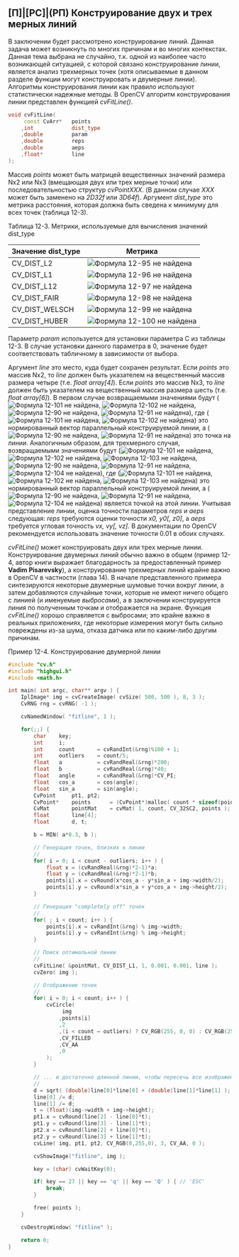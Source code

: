 ## [П]|[РС]|(РП) Конструирование двух и трех мерных линий

В заключении будет рассмотрено конструирование линий. Данная задача может возникнуть по многих причинам и во многих контекстах. Данная тема выбрана не случайно, т.к. одной из наиболее часто возникающей ситуацией, с которой связано конструирование линии, является анализ трехмерных точек (хотя описываемые в данном разделе функции могут конструировать и двумерные линии). Алгоритмы конструирования линии как правило используют статистически надежные методы. В OpenCV алгоритм конструирования линии представлен функцией *cvFitLine()*.

```cpp
void cvFitLine(
     const CvArr*   points
    ,int            dist_type
    ,double         param
    ,double         reps
    ,double         aeps
    ,float*         line
);
```

Массив *points* может быть матрицей вещественных значений размера Nx2 или Nx3 (вмещающая двух или трех мерные точки) или последовательностью структур *cvPointXXX*. (В данном случае *XXX* может быть заменено на *2D32f* или *3D64f*). Аргумент *dist_type* это метрика расстояния, которая должна быть сведена к минимуму для всех точек (таблица 12-3).

Таблица 12-3. Метрики, используемые для вычисления значений dist_type

| Значение dist_type | Метрика |
| -- | -- |
| CV_DIST_L2 | ![Формула 12-95 не найдена](Images/Frml_12_95.jpg) |
| CV_DIST_L1 | ![Формула 12-96 не найдена](Images/Frml_12_96.jpg) |
| CV_DIST_L12 | ![Формула 12-97 не найдена](Images/Frml_12_97.jpg) |
| CV_DIST_FAIR | ![Формула 12-98 не найдена](Images/Frml_12_98.jpg) |
| CV_DIST_WELSCH | ![Формула 12-99 не найдена](Images/Frml_12_99.jpg) |
| CV_DIST_HUBER | ![Формула 12-100 не найдена](Images/Frml_12_100.jpg) |

Параметр *param* используется для установки параметра C из таблицы 12-3. В случае установки данного параметра в 0, значение будет соответствовать табличному в зависимости от выбора.

Аргумент *line* это место, куда будет сохранен результат. Если *points* это массив Nx2, то *line* должен быть указателем на вещественный массив размера четыре (т.е. *float array[4]*). Если *points* это массив Nx3, то *line* должен быть указателем на вещественный массив размера шесть (т.е. *float array[6]*). В первом случае возвращаемыми значениями будут (![Формула 12-101 не найдена](Images/Frml_12_101.jpg), ![Формула 12-102 не найдена](Images/Frml_12_102.jpg), ![Формула 12-90 не найдена](Images/Frml_12_90.jpg), ![Формула 12-91 не найдена](Images/Frml_12_91.jpg)), где (![Формула 12-101 не найдена](Images/Frml_12_101.jpg), ![Формула 12-102 не найдена](Images/Frml_12_102.jpg)) это нормированный вектор параллельный конструируемой линии, а (![Формула 12-90 не найдена](Images/Frml_12_90.jpg), ![Формула 12-91 не найдена](Images/Frml_12_91.jpg)) это точка на линии. Аналогичным образом, для трехмерного случая, возвращаемыми значениями будут (![Формула 12-101 не найдена](Images/Frml_12_101.jpg), ![Формула 12-102 не найдена](Images/Frml_12_102.jpg), ![Формула 12-103 не найдена](Images/Frml_12_103.jpg), ![Формула 12-90 не найдена](Images/Frml_12_90.jpg), ![Формула 12-91 не найдена](Images/Frml_12_91.jpg), ![Формула 12-104 не найдена](Images/Frml_12_104.jpg)), где (![Формула 12-101 не найдена](Images/Frml_12_101.jpg), ![Формула 12-102 не найдена](Images/Frml_12_102.jpg), ![Формула 12-103 не найдена](Images/Frml_12_103.jpg)) это нормированный вектор параллельный конструируемой линии, а (![Формула 12-90 не найдена](Images/Frml_12_90.jpg), ![Формула 12-91 не найдена](Images/Frml_12_91.jpg), ![Формула 12-104 не найдена](Images/Frml_12_104.jpg)) является точкой на этой линии. Учитывая представление линии, оценка точности параметров *reps* и *aeps* следующая: *reps* требуются оценки точности *x0, y0[, z0]*, а *aeps* требуется угловая точность *vx, vy[, vz]*. В документации по OpenCV рекомендуется использовать значение точности 0.01 в обоих случаях.

*cvFitLine()* может конструировать двух или трех мерные линии. Конструирование двумерных линий обычно важно в общем (пример 12-4, автор книги выражает благодарность за предоставленный пример **Vadim Pisarevsky**), а конструирование трехмерных линий крайне важно в OpenCV в частности (глава 14). В начале представленного примера синтезируются некоторые двумерные шумовые точки вокруг линии, а затем добавляются случайные точки, которые не имеют ничего общего с линией (и именуемые *выбросами*), а в заключении конструируется линия по полученным точкам и отображается на экране. Функция *cvFitLine()* хорошо справляется с выбросами; это крайне важно в реальных приложениях, где некоторые измерения могут быть сильно повреждены из-за шума, отказа датчика или по каким-либо другим причинам.

Пример 12-4. Конструирование двумерной линии

```cpp
#include "cv.h"
#include "highgui.h"
#include <math.h>

int main( int argc, char** argv ) {
    IplImage* img = cvCreateImage( cvSize( 500, 500 ), 8, 3 );
    CvRNG rng = cvRNG( -1 );

    cvNamedWindow( "fitline", 1 );

    for(;;) {
        char    key;
        int     i;
        int     count       = cvRandInt(&rng)%100 + 1;
        int     outliers    = count/5;
        float   a           = cvRandReal(&rng)*200;
        float   b           = cvRandReal(&rng)*40;
        float   angle       = cvRandReal(&rng)*CV_PI;
        float   cos_a       = cos(angle);
        float   sin_a       = sin(angle);
        CvPoint     pt1, pt2;
        CvPoint*    points      = (CvPoint*)malloc( count * sizeof(points[0]) );
        CvMat       pointMat    = cvMat( 1, count, CV_32SC2, points );
        float       line[4];
        float       d, t;

        b = MIN( a*0.3, b );

        // Генерация точек, близких к линии
        //
        for( i = 0; i < count - outliers; i++ ) {
            float x = (cvRandReal(&rng)*2-1)*a;
            float y = (cvRandReal(&rng)*2-1)*b;
            points[i].x = cvRound(x*cos_a - y*sin_a + img->width/2);
            points[i].y = cvRound(x*sin_a + y*cos_a + img->height/2);
        }

        // Генерация "completely off" точек
        //
        for( ; i < count; i++ ) {
            points[i].x = cvRandInt(&rng) % img->width;
            points[i].y = cvRandInt(&rng) % img->height;
        }

        // Поиск оптимальной линии
        //
        cvFitLine( &pointMat, CV_DIST_L1, 1, 0.001, 0.001, line );
        cvZero( img );

        // Отображение точек
        //
        for( i = 0; i < count; i++ ) {
            cvCircle( 
                 img
                ,points[i]
                ,2
                ,(i < count – outliers) ? CV_RGB(255, 0, 0) : CV_RGB(255, 255, 0)
                ,CV_FILLED
                ,CV_AA
                ,0
            );
        }

        // ... и достаточно длинной линии, чтобы пересечь все изображение
        // 
        d = sqrt( (double)line[0]*line[0] + (double)line[1]*line[1] );
        line[0] /= d;
        line[1] /= d;
        t = (float)(img->width + img->height);
        pt1.x = cvRound(line[2] - line[0]*t);
        pt1.y = cvRound(line[3] - line[1]*t);
        pt2.x = cvRound(line[2] + line[0]*t);
        pt2.y = cvRound(line[3] + line[1]*t);
        cvLine( img, pt1, pt2, CV_RGB(0,255,0), 3, CV_AA, 0 );

        cvShowImage("fitline", img );

        key = (char) cvWaitKey(0);

        if( key == 27 || key == 'q' || key == 'Q' ) { // 'ESC'
	        break;
	    }

        free( points );
    }

    cvDestroyWindow( "fitline" );

    return 0;
}
```

